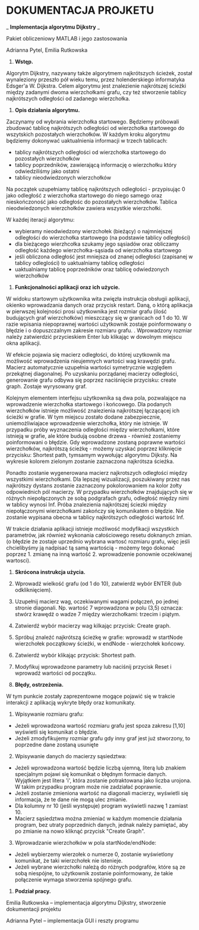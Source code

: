 # **DOKUMENTACJA PROJKETU**

_ **Implementacja algorytmu Dijkstry** _

Pakiet obliczeniowy MATLAB i jego zastosowania

Adrianna Pytel, Emilia Rutkowska

1. **Wstęp.**

Algorytm Dijkstry, nazywany także algorytmem najkrótszych ścieżek, został wynaleziony przeszło pół wieku temu, przez holenderskiego informatyka Edsger&#39;a W. Dijkstra. Celem algorytmu jest znalezienie najkrótszej ścieżki między zadanymi dwoma wierzchołkami grafu, czy też stworzenie tablicy najkrótszych odległości od zadanego wierzchołka.

1. **Opis działania algorytmu.**

Zaczynamy od wybrania wierzchołka startowego. Będziemy próbowali zbudować tablicę najkrótszych odległości od wierzchołka startowego do wszytskich pozostałych wierzchołków. W każdym kroku algorytmu będziemy dokonywać uaktualnienia informacji w trzech tablicach:

- tablicy najkrótszych odległości od wierzchołka startowego do pozostałych wierzchołków
- tablicy poprzedników, zawierającą informację o wierzchołku który odwiedziliśmy jako ostatni
- tablicy nieodwiedzonych wierzchołków

Na początek uzupełniamy tablicę najkrótszych odległości - przypisując 0 jako odległość z wierzchołka startowego do niego samego oraz nieskończoność jako odległośc do pozostałych wierzchołków. Tablica nieodwiedzonych wierzchołków zawiera wszystkie wierzchołki.

W każdej iteracji algorytmu:

- wybieramy nieodwiedzony wierzchołek (bieźący) o najmniejszej odległości do wierzchołka startowego (na podstawie tablicy odległości)
- dla bieżącego wierzhcołka szukamy jego sąsiadów oraz obliczamy odległość każdego wierzchołka-sąsiada od wierzchołka startowego
- jeśli obliczona odległość jest mniejsza od znanej odległości (zapisanej w tablicy odleglości) to uaktualniamy tablicę odległości
- uaktualniamy tablicę poprzedników oraz tablicę odwiedzonych wierzchołków

1. **Funkcjonalności aplikacji oraz ich użycie.**

W widoku startowym użytkownika wita zwięzła instrukcja obsługii aplikacji, okienko wprowadzania danych oraz przycisk restart. Daną, o którą aplikacja w pierwszej kolejności prosi użytkownika jest rozmiar grafu (ilość budujących graf wierzchołków) mieszczący się w granicach od 1 do 10. W razie wpisania niepoprawnej wartości użytkownik zostaje poinformowany o błędzie i o dopuszczalnym zakresie rozmiaru grafu. . Wprowadzony rozmiar należy zatwierdzić przycieskiem Enter lub klikając w dowolnym miejscu okna aplikacji.

W efekcie pojawia się macierz odległości, do której uzytkownik ma możliwość wprowadzenia nieujemnych wartości wag krawędzi grafu. Macierz automatycznie uzupełnia wartości symetrycznie względem przekątnej diagonalnej. Po uzyskaniu porządanej macierzy odległości, generowanie grafu odbywa się poprzez naciśnięcie przycisku: create graph. Zostaje wyrysowany graf.

Kolejnym elementem interfejsu użytkownika są dwa pola, pozwalające na wprowadzenie wierzchołka startowego i końcowego. Dla podanych wierzchołków istnieje możliwość znalezienia najkrótszej łączącącej ich ścieżki w grafie. W tym miejscu zostało dodane zabezpiecznie, uniemożliwiajace wprowadzenie wierzchołka, który nie istnieje. W przypadku próby wyznaczenia odległości między wierzchołkami, które istnieją w grafie, ale które budują osobne drzewa - również zostaniemy poinformowani o błędzie.
 Gdy wprowadzone zostaną poprawne wartości wierzchołków, najkrótszą ścieżkę - możemy uzyskać poprzez kliknięcie przycisku: Shortest path, tymsamym wywołując algorytmu Dijksty. Na wykresie kolorem zielonym zostanie zaznaczona najkrótsza ścieżka.

Ponadto zostanie wygenerowana macierz najkrotszych odległości między wszystkimi wierzchołkami. Dla lepszej wizualizacji, poszukiwany przez nas najkrótszy dystans zostanie zaznaczony pokolorowaniem na kolor żołty odpowiednich pól macierzy. W przypadku wierzchołków znajdujących się w różnych niepołączonych ze sobą podgrafach grafu, odległość między nimi w tablicy wynosi Inf. Próba znalezienia najkrótszej ściezki między niepołączonymi wierzchołkami zakończy się komunikatem o błędzie. Nie zostanie wypisana obecna w tablicy najkrótszych odległości wartość Inf.

W trakcie działania aplikacji istnieje możliwość modyfikacji wszystkich parametrów, jak również wykonania całościowego resetu doknanych zmian. (o błędzie że zostaje uprzednio wybrana wartosć rozmiaru grafu, więc jeśli chcielibyśmy ją nadpisać tą samą wartością - możemy tego dokonać poprzez 1. zmianę na inną wartość 2. wprowadzenie ponownie oczekiwanej wartosci).

1. **Skrócona instrukcja użycia.**

1. Wprowadź wielkość grafu (od 1 do 10), zatwierdź wybór ENTER (lub odkliknięciem).
2. Uzupełnij macierz wag, oczekiwanymi wagami połączeń, po jednej stronie diagonali. Np. wartość 7 wprowadzona w polu (3,5) oznacza: stwórz krawędź o wadze 7 między wierzchołkami: trzecim i piątym.
3. Zatwierdź wybór macierzy wag kilkając przycisk: Create graph.
4. Spróbuj znaleźć najkrótszą ścieżkę w grafie: wprowadź w startNode wierzchołek początkowy ścieżki, w endNode - wierzchołek końcowy.
5. Zatwierdź wybór klikając przycisk: Shortest path.
6. Modyfikuj wprowadzone parametry lub naciśnij przycisk Reset i wprowadź wartości od początku.

1. **Błędy, ostrzeżenia.**

W tym punkcie zostały zaprezentowne mogące pojawić się w trakcie interakcji z aplikacją wykryte błędy oraz komunikaty.

1. Wpisywanie rozmiaru grafu:
  - Jeżeli wprowadzona wartość rozmiaru grafu jest spoza zakresu [1,10] wyświetli się komunikat o błędzie.
  - Jeżeli zmodyfikujemy rozmiar grafu gdy inny graf jest już stworzony, to poprzedne dane zostaną usunięte
2. Wpisywanie danych do macierzy sąsiedztwa:
  - Jeżeli wprowadzona wartość będzie liczbą ujemną, literą lub znakiem specjalnym pojawi się komunikat o błędnym formacie danych. Wyjątkiem jest litera &#39;i&#39;, która zostanie potraktowana jako liczba urojona. W takim przypadku program może nie zadziałać poprawnie.
  - Jeżeli zostanie zmieniona wartość na diagonali macierzy, wyświetli się informacja, że te dane nie mogą ulec zmianie.
  - Dla kolumny nr 10 (jeśli występuje) program wyświetli nazwę 1 zamiast 10.
  - Macierz sąsiedztwa można zmieniać w każdym momencie działania program, bez utraty poprzednich danych, jednak należy pamiętać, aby po zmianie na nowo kliknąć przycisk &quot;Create Graph&quot;.
3. Wprowadzanie wierzchołków w pola startNode/endNode:
  - Jeżeli wybierzemy wierzołek o numerze 0, zostanie wyświetlony komunikat, że taki wierzchołek nie istenieje.
  - Jeżeli wybrane wierzchołki należą do różnych podgrafów, które są ze sobą niespójne, to użytkownik zostanie poinformowany, że takie połączenie wymaga stworzenia spójnego grafu.

1. **Podział pracy.**

Emilia Rutkowska – implementacja algorytmu Dijkstry, stworzenie dokumentacji projektu

Adrianna Pytel – implementacja GUI i reszty programu